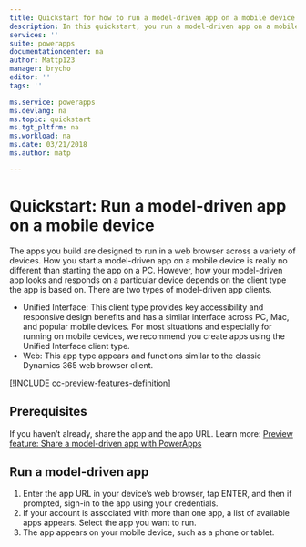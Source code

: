 ```yaml
---
title: Quickstart for how to run a model-driven app on a mobile device with PowerApps | Microsoft Docs
description: In this quickstart, you run a model-driven app on a mobile device
services: ''
suite: powerapps
documentationcenter: na
author: Mattp123
manager: brycho
editor: ''
tags: ''

ms.service: powerapps
ms.devlang: na
ms.topic: quickstart
ms.tgt_pltfrm: na
ms.workload: na
ms.date: 03/21/2018
ms.author: matp

---
```

# Quickstart: Run a model-driven app on a mobile device

The apps you build are designed to run in a web browser across a variety of devices. How you start a model-driven app on a mobile device is really no different than starting the app on a PC. However, how your model-driven app looks and responds on a particular device depends on the client type the app is based on. There are two types of model-driven app clients. 

- Unified Interface: This client type provides key accessibility and responsive design benefits and has a similar interface across PC, Mac, and popular mobile devices. For most situations and especially for running on mobile devices, we recommend you create apps using the Unified Interface client type.
- Web: This app type appears and functions similar to the classic Dynamics 365 web browser client. 

[!INCLUDE [cc-preview-features-definition](../../includes/cc-preview-features-definition.md)]

## Prerequisites

If you haven’t already, share the app and the app URL. Learn more: [Preview feature: Share a model-driven app with PowerApps](share-model-driven-app.md)

## Run a model-driven app
1.	Enter the app URL in your device’s web browser, tap ENTER, and then if prompted, sign-in to the app using your credentials. 
2.	If your account is associated with more than one app, a list of available apps appears. Select the app you want to run. 
3.	The app appears on your mobile device, such as a phone or tablet.

